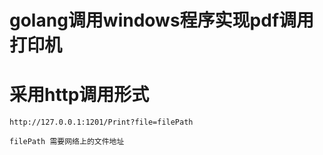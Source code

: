 # golang调用windows程序实现pdf调用打印机

# 采用http调用形式

    http://127.0.0.1:1201/Print?file=filePath

    filePath 需要网络上的文件地址
